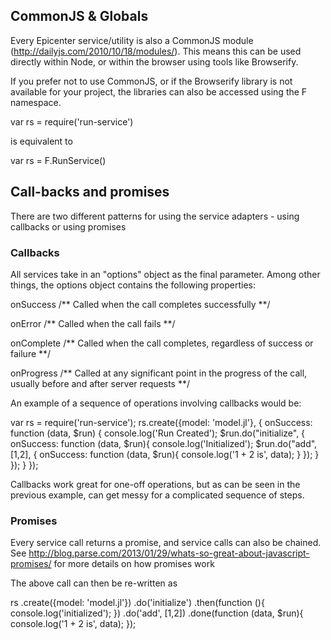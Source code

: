 
## CommonJS & Globals
Every Epicenter service/utility is also a CommonJS module (http://dailyjs.com/2010/10/18/modules/). This means this can be used directly within Node, or within the browser using tools like Browserify.

If you prefer not to use CommonJS, or if the Browserify library is not available for your project, the libraries can also be accessed using the F namespace.

var rs = require('run-service')

is equivalent to

var rs = F.RunService()



## Call-backs and promises

There are two different patterns for using the service adapters  - using callbacks or using promises

### Callbacks
All services take in an "options" object as the final parameter. Among other things, the options object contains the following properties:

onSuccess /** Called when the call completes successfully **/

onError /** Called when the call fails **/

onComplete /** Called when the call completes, regardless of success or failure **/

onProgress /** Called at any significant point in the progress of the call, usually before and after server requests **/

An example of a sequence of operations involving callbacks would be:

var rs = require('run-service');
rs.create({model: 'model.jl'}, {
    onSuccess: function (data, $run) {
        console.log('Run Created');
        $run.do("initialize",  {
            onSuccess: function (data, $run){
                console.log('Initialized');
                $run.do("add", [1,2], {
                    onSuccess: function (data, $run){
                        console.log('1 + 2 is', data);
                    }
                });
            }
        });
    }
});

Callbacks work great for one-off operations, but as can be seen in the previous example, can get messy for a complicated sequence of steps.

### Promises
Every service call returns a promise, and service calls can also be chained. See http://blog.parse.com/2013/01/29/whats-so-great-about-javascript-promises/ for more details on how promises work

The above call can then be re-written as

rs
    .create({model: 'model.jl'})
    .do('initialize')
    .then(function (){ console.log('initialized'); })
    .do('add', [1,2])
    .done(function (data, $run){
        console.log('1 + 2 is', data);
    });
